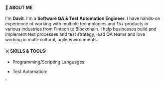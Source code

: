 #### 👋 ABOUT ME 

I'm **Davit**. I'm a **Software QA & Test Automation Engineer**. I have hands-on experience of working with multiple technologies and 15+ products in various industries from Fintech to Blockchain. I help businesses build and implement test processes and test strategy, lead QA teams and love working in multi-cultural, agile environments.

#### ⚔ SKILLS & TOOLS:
- Programming/Scripting Languages: 

- Test Automation:
<p>
<img width="4%" src="https://iconape.com/wp-content/files/gj/370774/svg/370774.svg">
</p>
<!--
**DavitMkhitaryan/DavitMkhitaryan** is a ✨ _special_ ✨ repository because its `README.md` (this file) appears on your GitHub profile.

Here are some ideas to get you started:

- 🔭 I’m currently working on ...
- 🌱 I’m currently learning ...
- 👯 I’m looking to collaborate on ...
- 🤔 I’m looking for help with ...
- 💬 Ask me about ...
- 📫 How to reach me: ...
- 😄 Pronouns: ...
- ⚡ Fun fact: ...
-->
